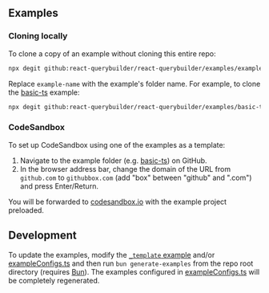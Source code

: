 ## Examples

### Cloning locally

To clone a copy of an example without cloning this entire repo:

```bash
npx degit github:react-querybuilder/react-querybuilder/examples/example-name my-rqb-example
```

Replace `example-name` with the example's folder name. For example, to clone the [basic-ts](./basic-ts/) example:

```bash
npx degit github:react-querybuilder/react-querybuilder/examples/basic-ts my-rqb-example
```

### CodeSandbox

To set up CodeSandbox using one of the examples as a template:

1. Navigate to the example folder (e.g. [basic-ts](./basic-ts/)) on GitHub.
2. In the browser address bar, change the domain of the URL from `github.com` to `githubbox.com` (add "box" between "github" and ".com") and press Enter/Return.

You will be forwarded to [codesandbox.io](https://codesandbox.io) with the example project preloaded.

## Development

To update the examples, modify the [`_template` example](./_template/) and/or [exampleConfigs.ts](./exampleConfigs.ts) and then run `bun generate-examples` from the repo root directory (requires [Bun](https://bun.sh)). The examples configured in [exampleConfigs.ts](./exampleConfigs.ts) will be completely regenerated.
